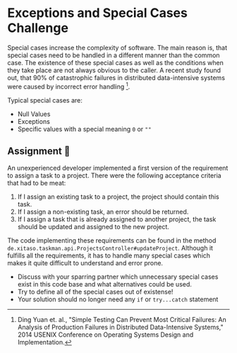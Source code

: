 # Exceptions and Special Cases Challenge

Special cases increase the complexity of software. The main reason is, that
special cases need to be handled in a different manner than the common case. The
existence of these special cases as well as the conditions when they take place
are not always obvious to the caller. A recent study found out, that 90% of
catastrophic failures in distributed data-intensive systems were caused by
incorrect error handling [^1].

Typical special cases are:

- Null Values
- Exceptions
- Specific values with a special meaning `0` or `""`

## Assignment :dart:

An unexperienced developer implemented a first version of the requirement to
assign a task to a project. There were the following acceptance criteria that had to be meat:

1. If I assign an existing task to a project, the project should contain this task.
2. If I assign a non-existing task, an error should be returned.
3. If I assign a task that is already assigned to another project, the task should be updated and assigned to the new project.

The code implementing these requirements can be found in the method
`de.xitaso.taskman.api.ProjectsController#updateProject`. Although it fulfills
all the requirements, it has to handle many special cases which makes it quite
difficult to understand and error prone.

- Discuss with your sparring partner which unnecessary special cases exist in this code base and what alternatives could be used.
- Try to define all of the special cases out of existense!
- Your solution should no longer need any `if` or `try...catch` statement

[^1]:
    Ding Yuan et. al., "Simple Testing Can Prevent Most Critical Failures: An
    Analysis of Production Failures in Distributed Data-Intensive Systems," 2014
    USENIX Conference on Operating Systems Design and Implementation.

